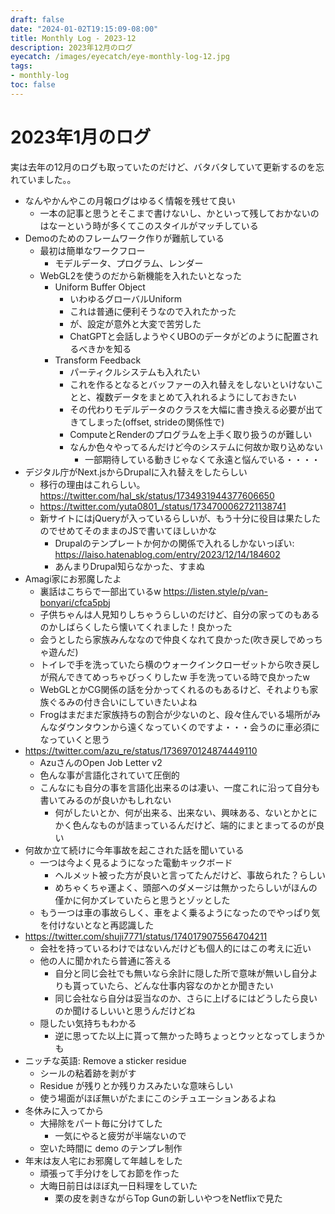 ```yaml
---
draft: false
date: "2024-01-02T19:15:09-08:00"
title: Monthly Log - 2023-12
description: 2023年12月のログ
eyecatch: /images/eyecatch/eye-monthly-log-12.jpg
tags:
- monthly-log
toc: false
---
```


# 2023年1月のログ

実は去年の12月のログも取っていたのだけど、バタバタしていて更新するのを忘れていました。。

- なんやかんやこの月報ログはゆるく情報を残せて良い
    - 一本の記事と思うとそこまで書けないし、かといって残しておかないのはなーという時が多くてこのスタイルがマッチしている
- Demoのためのフレームワーク作りが難航している
    - 最初は簡単なワークフロー
        - モデルデータ、プログラム、レンダー
    - WebGL2を使うのだから新機能を入れたいとなった
        - Uniform Buffer Object
            - いわゆるグローバルUniform
            - これは普通に便利そうなので入れたかった
            - が、設定が意外と大変で苦労した
            - ChatGPTと会話しようやくUBOのデータがどのように配置されるべきかを知る
        - Transform Feedback
            - パーティクルシステムも入れたい
            - これを作るとなるとバッファーの入れ替えをしないといけないことと、複数データをまとめて入れれるようにしておきたい
            - その代わりモデルデータのクラスを大幅に書き換える必要が出てきてしまった(offset, strideの関係性で)
            - ComputeとRenderのプログラムを上手く取り扱うのが難しい
            - なんか色々やってるんだけど今のシステムに何故か取り込めない
                - 一部期待している動きじゃなくて永遠と悩んでいる・・・・
- デジタル庁がNext.jsからDrupalに入れ替えをしたらしい
    - 移行の理由はこれらしい。https://twitter.com/hal_sk/status/1734931944377606650
    - https://twitter.com/yuta0801_/status/1734700062721138741
    - 新サイトにはjQueryが入っているらしいが、もう十分に役目は果たしたのでせめてそのままのJSで書いてほしいかな
        - Drupalのテンプレートか何かの関係で入れるしかないっぽい: https://laiso.hatenablog.com/entry/2023/12/14/184602
        - あんまりDrupal知らなかった、すまぬ
- Amagi家にお邪魔したよ
    - 裏話はこちらで一部出ているw https://listen.style/p/van-bonyari/cfca5pbj
    - 子供ちゃんは人見知りしちゃうらしいのだけど、自分の家ってのもあるのかしばらくしたら懐いてくれました！良かった
    - 会うとしたら家族みんななので仲良くなれて良かった(吹き戻しでめっちゃ遊んだ)
    - トイレで手を洗っていたら横のウォークインクローゼットから吹き戻しが飛んできてめっちゃびっくりしたw 手を洗っている時で良かったw
    - WebGLとかCG関係の話を分かってくれるのもあるけど、それよりも家族ぐるみの付き合いにしていきたいよね
    - Frogはまだまだ家族持ちの割合が少ないのと、段々住んでいる場所がみんなダウンタウンから遠くなっていくのですよ・・・会うのに車必須になっていくと思う
- https://twitter.com/azu_re/status/1736970124874449110
    - AzuさんのOpen Job Letter v2
    - 色んな事が言語化されていて圧倒的
    - こんなにも自分の事を言語化出来るのは凄い、一度これに沿って自分も書いてみるのが良いかもしれない
        - 何がしたいとか、何が出来る、出来ない、興味ある、ないとかとにかく色んなものが詰まっているんだけど、端的にまとまってるのが良い
- 何故か立て続けに今年事故を起こされた話を聞いている
    - 一つは今よく見るようになった電動キックボード
        - ヘルメット被った方が良いと言ってたんだけど、事故られた？らしい
        - めちゃくちゃ運よく、頭部へのダメージは無かったらしいがほんの僅かに何かズレていたらと思うとゾッとした
    - もう一つは車の事故らしく、車をよく乗るようになったのでやっぱり気を付けないとなと再認識した
- https://twitter.com/shuji7771/status/1740179075564704211
    - 会社を持っているわけではないんだけども個人的にはこの考えに近い
    - 他の人に聞かれたら普通に答える
        - 自分と同じ会社でも無いなら余計に隠した所で意味が無いし自分よりも貰っていたら、どんな仕事内容なのかとか聞きたい
        - 同じ会社なら自分は妥当なのか、さらに上げるにはどうしたら良いのか聞けるしいいと思うんだけどね
    - 隠したい気持ちもわかる
        - 逆に思ってた以上に貰って無かった時ちょっとウッとなってしまうかも
- ニッチな英語: Remove a sticker residue
    - シールの粘着跡を剥がす
    - Residue が残りとか残りカスみたいな意味らしい
    - 使う場面がほぼ無いがたまにこのシチュエーションあるよね
- 冬休みに入ってから
    - 大掃除をパート毎に分けてした
        - 一気にやると疲労が半端ないので
    - 空いた時間に demo のテンプレ制作
- 年末は友人宅にお邪魔して年越しをした
    - 頑張って手分けをしてお節を作った
    - 大晦日前日はほぼ丸一日料理をしていた
        - 栗の皮を剥きながらTop Gunの新しいやつをNetflixで見た
